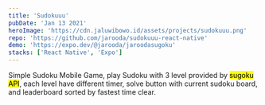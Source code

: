 ```yaml
---
title: 'Sudokuuu'
pubDate: 'Jan 13 2021'
heroImage: 'https://cdn.jaluwibowo.id/assets/projects/sudokuuu.png'
repo: 'https://github.com/jarooda/sudokuuu-react-native'
demo: 'https://expo.dev/@jarooda/jaroodasugoku'
stacks: ['React Native', 'Expo']
---
```


Simple Sudoku Mobile Game, play Sudoku with 3 level provided by <mark>sugoku API</mark>, each level have different timer, solve button with current sudoku board, and leaderboard sorted by fastest time clear.
